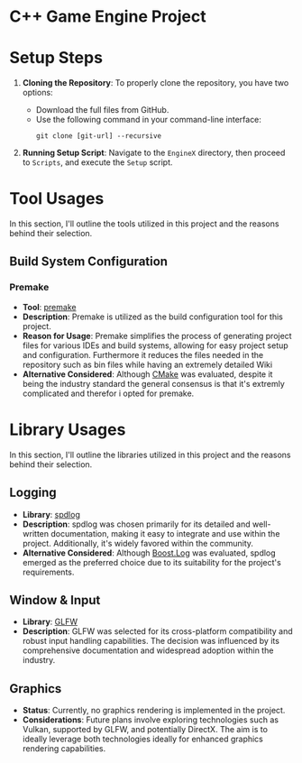 # C++ Game Engine Project

# Setup Steps

1. **Cloning the Repository**: To properly clone the repository, you have two options:
    - Download the full files from GitHub.
    - Use the following command in your command-line interface:
        ```
        git clone [git-url] --recursive
        ```

2. **Running Setup Script**: Navigate to the `EngineX` directory, then proceed to `Scripts`, and execute the `Setup` script.

# Tool Usages

In this section, I'll outline the tools utilized in this project and the reasons behind their selection.

## Build System Configuration

### Premake
- **Tool**: [premake](https://github.com/premake/premake-core)
- **Description**: Premake is utilized as the build configuration tool for this project.
- **Reason for Usage**: Premake simplifies the process of generating project files for various IDEs and build systems, allowing for easy project setup and configuration. Furthermore it reduces the files needed in the repository such as bin files while having an extremely detailed Wiki
- **Alternative Considered**: Although [CMake](https://github.com/Kitware/CMake) was evaluated, despite it being the industry standard the general consensus is that it's extremly complicated and therefor i opted for premake.

# Library Usages

In this section, I'll outline the libraries utilized in this project and the reasons behind their selection.

## Logging
- **Library**: [spdlog](https://github.com/gabime/spdlog)
- **Description**: spdlog was chosen primarily for its detailed and well-written documentation, making it easy to integrate and use within the project. Additionally, it's widely favored within the community.
- **Alternative Considered**: Although [Boost.Log](https://github.com/boostorg/log) was evaluated, spdlog emerged as the preferred choice due to its suitability for the project's requirements.

## Window & Input
- **Library**: [GLFW](https://github.com/glfw/glfw)
- **Description**: GLFW was selected for its cross-platform compatibility and robust input handling capabilities. The decision was influenced by its comprehensive documentation and widespread adoption within the industry.

## Graphics
- **Status**: Currently, no graphics rendering is implemented in the project.
- **Considerations**: Future plans involve exploring technologies such as Vulkan, supported by GLFW, and potentially DirectX. The aim is to ideally leverage both technologies ideally for enhanced graphics rendering capabilities.

